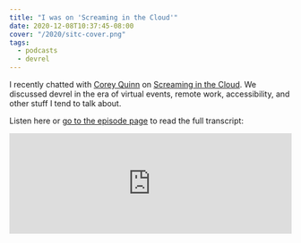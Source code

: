 ```yaml
---
title: "I was on 'Screaming in the Cloud'"
date: 2020-12-08T10:37:45-08:00
cover: "/2020/sitc-cover.png"
tags:
  - podcasts
  - devrel
---
```


I recently chatted with [Corey Quinn](https://twitter.com/quinnypig) on [Screaming in the Cloud](https://www.lastweekinaws.com/podcast/screaming-in-the-cloud/). We discussed devrel in the era of virtual events, remote work, accessibility, and other stuff I tend to talk about.

<!--more-->

Listen here or [go to the episode page](https://www.lastweekinaws.com/podcast/screaming-in-the-cloud/the-era-of-virtual-events-with-shelby-spees/) to read the full transcript:

<iframe width="100%" height="180" frameborder="no" scrolling="no" seamless src="https://share.transistor.fm/e/b3f8b1dd" title="Screaming in the Cloud Episode 166: The Era of Virtual Events with Shelby Spees"></iframe>
